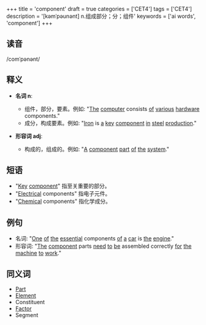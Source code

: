 +++
title = 'component'
draft = true
categories = ['CET4']
tags = ['CET4']
description = '[kəmˈpəunənt] n.组成部分；分；组件'
keywords = ['ai words', 'component']
+++

## 读音
/comˈpənənt/

## 释义
- **名词 n**:
  - 组件，部分，要素。例如: "[The](/zh/post/the/) [computer](/zh/post/computer/) consists [of](/zh/post/of/) [various](/zh/post/various/) [hardware](/zh/post/hardware/) components."
  - 成分，构成要素。例如: "[Iron](/zh/post/iron/) is [a](/zh/post/a/) [key](/zh/post/key/) [component](/zh/post/component/) [in](/zh/post/in/) [steel](/zh/post/steel/) [production](/zh/post/production/)."

- **形容词 adj**:
  - 构成的，组成的。例如: "[A](/zh/post/a/) [component](/zh/post/component/) [part](/zh/post/part/) [of](/zh/post/of/) [the](/zh/post/the/) [system](/zh/post/system/)."

## 短语
- "[Key](/zh/post/key/) [component](/zh/post/component/)" 指至关重要的部分。
- "[Electrical](/zh/post/electrical/) components" 指电子元件。
- "[Chemical](/zh/post/chemical/) components" 指化学成分。

## 例句
- 名词: "[One](/zh/post/one/) [of](/zh/post/of/) [the](/zh/post/the/) [essential](/zh/post/essential/) components [of](/zh/post/of/) [a](/zh/post/a/) [car](/zh/post/car/) is [the](/zh/post/the/) [engine](/zh/post/engine/)."
- 形容词: "[The](/zh/post/the/) [component](/zh/post/component/) parts [need](/zh/post/need/) [to](/zh/post/to/) [be](/zh/post/be/) assembled correctly [for](/zh/post/for/) [the](/zh/post/the/) [machine](/zh/post/machine/) [to](/zh/post/to/) [work](/zh/post/work/)."

## 同义词
- [Part](/zh/post/part/)
- [Element](/zh/post/element/)
- Constituent
- [Factor](/zh/post/factor/)
- Segment
